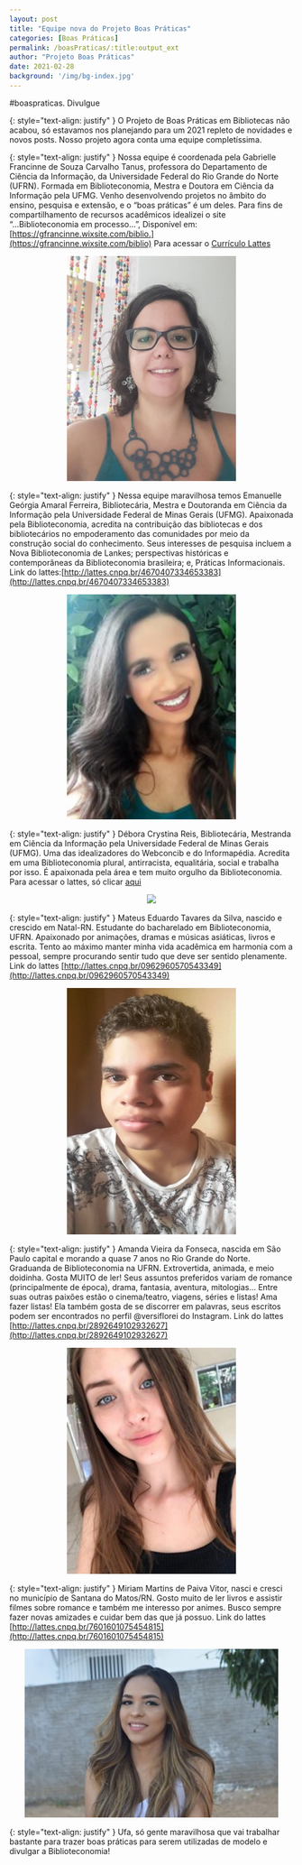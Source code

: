 ```yaml
---
layout: post
title: "Equipe nova do Projeto Boas Práticas"
categories: [Boas Práticas]
permalink: /boasPraticas/:title:output_ext
author: "Projeto Boas Práticas"
date: 2021-02-28
background: '/img/bg-index.jpg'
---
```

#boaspraticas. Divulgue

{: style="text-align: justify" }
O Projeto de Boas Práticas em Bibliotecas não acabou, só estavamos nos planejando para um 2021 repleto de novidades e novos posts. Nosso projeto agora conta uma equipe completíssima. 

{: style="text-align: justify" }
Nossa equipe é coordenada pela 
Gabrielle Francinne de Souza Carvalho Tanus, professora do Departamento de Ciência da Informação, da Universidade Federal do Rio Grande do Norte (UFRN). Formada em Biblioteconomia, Mestra e Doutora em Ciência da Informação pela UFMG. Venho desenvolvendo projetos no âmbito do ensino, pesquisa e extensão, e o “boas práticas” é um deles. Para fins de compartilhamento de recursos acadêmicos idealizei o site “...Biblioteconomia em processo...”, Disponível em: [https://gfrancinne.wixsite.com/biblio.](https://gfrancinne.wixsite.com/biblio) Para acessar o [Currículo Lattes](http://lattes.cnpq.br/0229537475582012)

<center><img src="/img/GabrielleTanus.jpg" width="300"/></center>

{: style="text-align: justify" }
Nessa equipe maravilhosa temos 
Emanuelle Geórgia Amaral Ferreira, Bibliotecária, Mestra e Doutoranda em Ciência da Informação pela Universidade Federal de Minas Gerais (UFMG). Apaixonada pela Biblioteconomia, acredita na contribuição das bibliotecas e dos bibliotecários no empoderamento das comunidades por meio da construção social do conhecimento. Seus interesses de pesquisa incluem a Nova Biblioteconomia de Lankes; perspectivas históricas e contemporâneas da Biblioteconomia brasileira; e, Práticas Informacionais. Link do lattes:[http://lattes.cnpq.br/4670407334653383](http://lattes.cnpq.br/4670407334653383)

<center><img src="/img/posts/Emanuelle.jpg" width="300"/></center>    

{: style="text-align: justify" }
Débora Crystina Reis, Bibliotecária, Mestranda em Ciência da Informação pela Universidade Federal de Minas Gerais (UFMG). Uma das idealizadores do Webconcib e do Informapédia. Acredita em uma Biblioteconomia plural, antirracista, equalitária, social e trabalha por isso. É apaixonada pela área e tem muito orgulho da Biblioteconomia. Para acessar o lattes, só clicar [aqui](http://lattes.cnpq.br/8991339927186146)

<center><img src="/img/posts/Débora.jpg" width="300"/></center>

{: style="text-align: justify" }
Mateus Eduardo Tavares da Silva, nascido e crescido em Natal-RN. Estudante do bacharelado em Biblioteconomia, UFRN. Apaixonado por animações, dramas e músicas asiáticas, livros e escrita. Tento ao máximo manter minha vida acadêmica em harmonia com a pessoal, sempre procurando sentir tudo que deve ser sentido plenamente. Link do lattes [http://lattes.cnpq.br/0962960570543349](http://lattes.cnpq.br/0962960570543349)  

<center><img src="/img/posts/Matheus.jpg" width="300"/></center>

{: style="text-align: justify" }
Amanda Vieira da Fonseca, nascida em São Paulo capital e morando a quase 7 anos no Rio Grande do Norte. Graduanda de Biblioteconomia na UFRN. Extrovertida, animada, e meio doidinha. Gosta MUITO de ler! Seus assuntos preferidos variam de romance (principalmente de época), drama, fantasia, aventura, mitologias... Entre suas outras paixões estão o cinema/teatro, viagens, séries e listas! Ama fazer listas! Ela também gosta de se discorrer em palavras, seus escritos podem ser encontrados no perfil @versiflorei do Instagram. Link do lattes [http://lattes.cnpq.br/2892649102932627](http://lattes.cnpq.br/2892649102932627)

<center><img src="/img/posts/Amanda.jpg" width="300"/></center>

{: style="text-align: justify" }
Miriam Martins de Paiva Vitor, nasci e cresci no município de Santana do Matos/RN. Gosto muito de ler livros e assistir filmes sobre romance e também me interesso por animes. Busco sempre fazer novas amizades e cuidar bem das que já possuo. Link do lattes [http://lattes.cnpq.br/7601601075454815](http://lattes.cnpq.br/7601601075454815)

<center><img src="/img/posts/Miriam.jpg" width="450"/></center>

{: style="text-align: justify" }
Ufa, só gente maravilhosa que vai trabalhar bastante para trazer boas práticas para serem utilizadas de modelo e divulgar a Biblioteconomia! 
